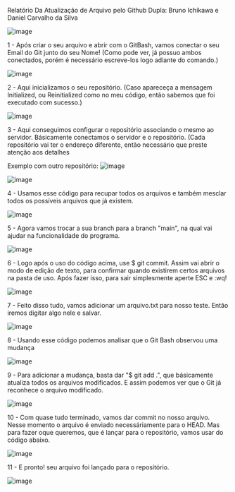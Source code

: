 Relatório Da Atualização de Arquivo pelo Github 
Dupla: Bruno Ichikawa e Daniel Carvalho da Silva 

![image](https://github.com/DanielCarvalhoS/Aula-Tutorial-Git/assets/162492997/6bc1b1c0-c772-471e-b2b3-98dd599a7273)

1 - Após criar o seu arquivo e abrir com o GitBash, vamos conectar o seu Email do Git junto do seu Nome! (Como pode ver, já possuo ambos conectados, porém é necessário escreve-los logo adiante do comando.)

![image](https://github.com/DanielCarvalhoS/Aula-Tutorial-Git/assets/162492997/d822967f-0686-4403-8eb3-8ab85c02ba1d)

2 - Aqui inicializamos o seu repositório. (Caso apareceça a mensagem Initialized, ou Reinitialized como no meu código, então sabemos que foi executado com sucesso.)

![image](https://github.com/DanielCarvalhoS/Aula-Tutorial-Git/assets/162492997/c1ad462c-4153-413a-9173-88f007c1c02b)

3 - Aqui conseguimos configurar o repositório associando o mesmo ao servidor. Básicamente conectamos o servidor e o repositório. (Cada repositório vai ter o endereço diferente, então necessário que preste atenção aos detalhes

Exemplo com outro repositório:
![image](https://github.com/DanielCarvalhoS/Aula-Tutorial-Git/assets/162492997/d82cddcb-7dfc-4761-b1b1-4a9957135aa6)

![image](https://github.com/DanielCarvalhoS/Aula-Tutorial-Git/assets/162492997/687461cd-449a-479f-b540-72beecc11566)

4 - Usamos esse código para recupar todos os arquivos e também mesclar todos os possíveis arquivos que já existem.

![image](https://github.com/DanielCarvalhoS/Aula-Tutorial-Git/assets/162492997/6f691e3b-fa1b-4950-ac40-dc74e4761eee)

5 - Agora vamos trocar a sua branch para a branch "main", na qual vai ajudar na funcionalidade do programa.

![image](https://github.com/DanielCarvalhoS/Aula-Tutorial-Git/assets/162492997/d7714b44-aa09-4b58-87f1-cb752d42d5c1)

6 - Logo após o uso do código acima, use $ git commit. Assim vai abrir o modo de edição de texto, para confirmar quando existirem certos arquivos na pasta de uso. Após fazer isso, para sair simplesmente aperte ESC e :wq!

![image](https://github.com/DanielCarvalhoS/Aula-Tutorial-Git/assets/162492997/7c08788f-bd16-4f54-bec6-1fbed9a098fc)

7 - Feito disso tudo, vamos adicionar um arquivo.txt para nosso teste. Então iremos digitar algo nele e salvar.

![image](https://github.com/DanielCarvalhoS/Aula-Tutorial-Git/assets/162492997/0f3d2648-3532-43df-9cd9-82f777c784da)

8 - Usando esse código podemos analisar que o Git Bash observou uma mudança

![image](https://github.com/DanielCarvalhoS/Aula-Tutorial-Git/assets/162492997/a9504654-751b-499f-90fe-eda8a483e5f8)

9 - Para adicionar a mudança, basta dar "$ git add .", que básicamente atualiza todos os arquivos modificados. E assim podemos ver que o Git já reconhece o arquivo modificado.

![image](https://github.com/DanielCarvalhoS/Aula-Tutorial-Git/assets/162492997/34ace780-c29c-480c-9efe-f004ac1782b5)

10 - Com quase tudo terminado, vamos dar commit no nosso arquivo. Nesse momento o arquivo é enviado necessáriamente para o HEAD. Mas para fazer oque queremos, que é lançar para o repositório, vamos usar do código abaixo.

![image](https://github.com/DanielCarvalhoS/Aula-Tutorial-Git/assets/162492997/cf53e8fb-1b51-423b-9143-907065f7b067)

11 - E pronto! seu arquivo foi lançado para o repositório. 


![image](https://github.com/DanielCarvalhoS/Aula-Tutorial-Git/assets/162492997/c90211e2-c9d8-4fcd-8943-4b10046591f0)
